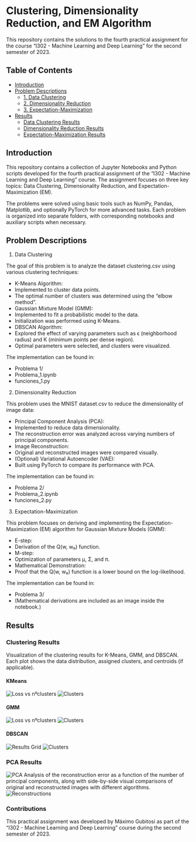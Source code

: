 # Clustering, Dimensionality Reduction, and EM Algorithm

This repository contains the solutions to the fourth practical assignment for the course “I302 - Machine Learning and Deep Learning” for the second semester of 2023.

## Table of Contents
- [Introduction](#introduction)
- [Problem Descriptions](#problem-descriptions)
  - [1. Data Clustering](#1-data-clustering)
  - [2. Dimensionality Reduction](#2-dimensionality-reduction)
  - [3. Expectation-Maximization](#3-expectation-maximization)
- [Results](#results)
  - [Data Clustering Results](#data-clustering-results)
  - [Dimensionality Reduction Results](#dimensionality-reduction-results)
  - [Expectation-Maximization Results](#expectation-maximization-results)

## Introduction

This repository contains a collection of Jupyter Notebooks and Python scripts developed for the fourth practical assignment of the “I302 - Machine Learning and Deep Learning” course. The assignment focuses on three key topics: Data Clustering, Dimensionality Reduction, and Expectation-Maximization (EM).

The problems were solved using basic tools such as NumPy, Pandas, Matplotlib, and optionally PyTorch for more advanced tasks. Each problem is organized into separate folders, with corresponding notebooks and auxiliary scripts when necessary.

## Problem Descriptions

1. Data Clustering

The goal of this problem is to analyze the dataset clustering.csv using various clustering techniques:
 - K-Means Algorithm:
 - Implemented to cluster data points.
 - The optimal number of clusters was determined using the “elbow method”.
 - Gaussian Mixture Model (GMM):
 - Implemented to fit a probabilistic model to the data.
 - Initialization was performed using K-Means.
 - DBSCAN Algorithm:
 - Explored the effect of varying parameters such as ϵ (neighborhood radius) and K (minimum points per dense region).
 - Optimal parameters were selected, and clusters were visualized.

The implementation can be found in:
 - Problema 1/
 - Problema_1.ipynb
 - funciones_1.py

2. Dimensionality Reduction

This problem uses the MNIST dataset.csv to reduce the dimensionality of image data:
 - Principal Component Analysis (PCA):
 - Implemented to reduce data dimensionality.
 - The reconstruction error was analyzed across varying numbers of principal components.
 - Image Reconstruction:
 - Original and reconstructed images were compared visually.
 - (Optional) Variational Autoencoder (VAE):
 - Built using PyTorch to compare its performance with PCA.

The implementation can be found in:
 - Problema 2/
 - Problema_2.ipynb
 - funciones_2.py

3. Expectation-Maximization

This problem focuses on deriving and implementing the Expectation-Maximization (EM) algorithm for Gaussian Mixture Models (GMM):
 - E-step:
 - Derivation of the Q(w, w₀) function.
 - M-step:
 - Optimization of parameters µ, Σ, and π.
 - Mathematical Demonstration:
 - Proof that the Q(w, w₀) function is a lower bound on the log-likelihood.

The implementation can be found in:
 - Problema 3/
 - (Mathematical derivations are included as an image inside the notebook.)

## Results

### Clustering Results

Visualization of the clustering results for K-Means, GMM, and DBSCAN. Each plot shows the data distribution, assigned clusters, and centroids (if applicable).
#### KMeans
![Loss vs nºclusters](results/k_means_elbow.png)
![Clusters](results/k_means.png)
#### GMM
![Loss vs nºclusters](results/gmm_elbow.png)
![Clusters](results/gmm.png)
#### DBSCAN
![Results Grid](results/dbscan_grid.png)
![Clusters](results/dbscan.png)

### PCA Results

![PCA](results/pca.png)
Analysis of the reconstruction error as a function of the number of principal components, along with side-by-side visual comparisons of original and reconstructed images with different algorithms.
![Reconstructions](results/reconstructions.png)



### Contributions

This practical assignment was developed by Máximo Gubitosi as part of the “I302 - Machine Learning and Deep Learning” course during the second semester of 2023.
